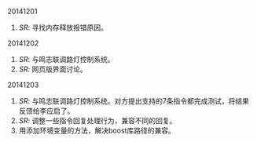 20141201

1. *SR*: 寻找内存释放报错原因。

20141202

1. *SR*: 与鸣志联调路灯控制系统。
2. *SR*: 网页版界面讨论。

20141203

1. *SR*: 与鸣志联调路灯控制系统。对方提出支持的7条指令都完成测试，将结果反馈给李应启了。
2. *SR*: 调整一些指令回复处理行为，兼容不同的回复。
3. 用添加环境变量的方法，解决boost库路径的兼容。

[//]: # (comment)
